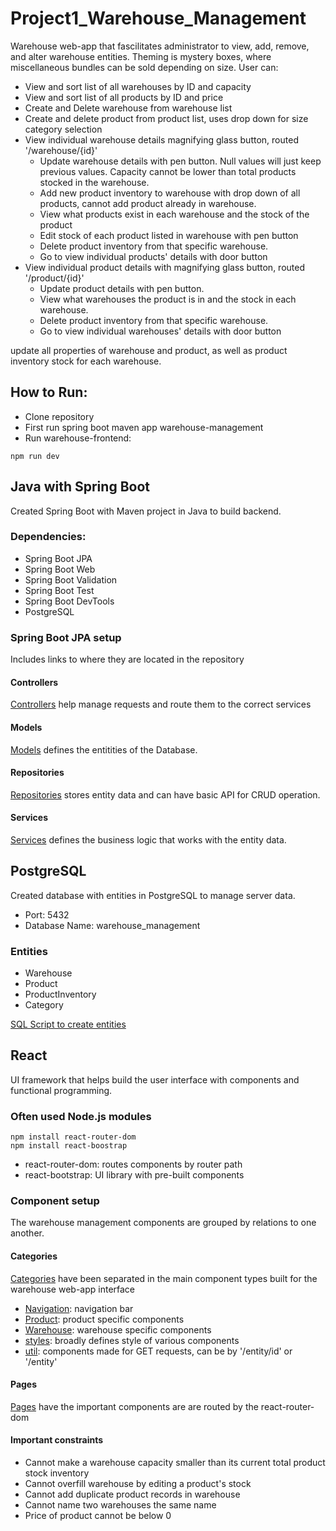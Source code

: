 # Project1_Warehouse_Management
Warehouse web-app that fascilitates administrator to view, add, remove, and alter warehouse entities. Theming is mystery boxes, where miscellaneous bundles can be sold depending on size. User can:
- View and sort list of all warehouses by ID and capacity
- View and sort list of all products by ID and price
- Create and Delete warehouse from warehouse list
- Create and delete product from product list, uses drop down for size category selection
- View individual warehouse details magnifying glass button, routed '/warehouse/{id}'
  - Update warehouse details with pen button. Null values will just keep previous values. Capacity cannot be lower than total products stocked in the warehouse.
  - Add new product inventory to warehouse with drop down of all products, cannot add product already in warehouse.
  - View what products exist in each warehouse and the stock of the product
  - Edit stock of each product listed in warehouse with pen button
  - Delete product inventory from that specific warehouse.
  - Go to view individual products' details with door button
- View individual product details with magnifying glass button, routed '/product/{id}'
  - Update product details with pen button.
  - View what warehouses the product is in and the stock in each warehouse.
  - Delete product inventory from that specific warehouse.
  - Go to view individual warehouses' details with door button

update all properties of warehouse and product, as well as product inventory stock for each warehouse. 

## How to Run:
- Clone repository
- First run spring boot maven app warehouse-management
- Run warehouse-frontend:
```terminal
npm run dev
```

## Java with Spring Boot
Created Spring Boot with Maven project in Java to build backend.

### Dependencies: 
- Spring Boot JPA
- Spring Boot Web
- Spring Boot Validation
- Spring Boot Test
- Spring Boot DevTools
- PostgreSQL
### Spring Boot JPA setup
Includes links to where they are located in the repository
#### Controllers
[Controllers](warehouse-management/src/main/java/com/skillstorm/warehouse_management/controllers) help manage requests and route them to the correct services
#### Models
[Models](warehouse-management/src/main/java/com/skillstorm/warehouse_management/models) defines the entitities of the Database.
#### Repositories
[Repositories](warehouse-management/src/main/java/com/skillstorm/warehouse_management/repositories) stores entity data and can have basic API for CRUD operation.
#### Services
[Services](warehouse-management/src/main/java/com/skillstorm/warehouse_management/services) defines the business logic that works with the entity data.
## PostgreSQL
Created database with entities in PostgreSQL to manage server data.
- Port: 5432
- Database Name: warehouse_management
### Entities
- Warehouse
- Product
- ProductInventory
- Category

[SQL Script to create entities](Notes/create_entities.sql) 

## React
UI framework that helps build the user interface with components and functional programming. 
### Often used Node.js modules
```terminal
npm install react-router-dom
npm install react-boostrap
```
- react-router-dom: routes components by router path
- react-bootstrap: UI library with pre-built components
### Component setup
The warehouse management components are grouped by relations to one another.
#### Categories
[Categories](warehouse-frontend/src/categories) have been separated in the main component types built for the warehouse web-app interface
- [Navigation](warehouse-frontend/src/categories/Navigation): navigation bar
- [Product](warehouse-frontend/src/categories/Product): product specific components
- [Warehouse](warehouse-frontend/src/categories/Warehouse): warehouse specific components
- [styles](warehouse-frontend/src/categories/styles): broadly defines style of various components
- [util](warehouse-frontend/src/categories/util): components made for GET requests, can be by '/entity/id' or '/entity'
#### Pages
[Pages](warehouse-frontend/src/pages) have the important components are are routed by the react-router-dom

#### Important constraints
- Cannot make a warehouse capacity smaller than its current total product stock inventory
- Cannot overfill warehouse by editing a product's stock
- Cannot add duplicate product records in warehouse
- Cannot name two warehouses the same name
- Price of product cannot be below 0




